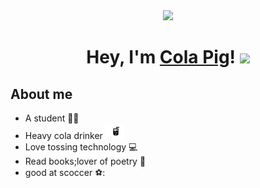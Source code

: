 <div id="header" align="center">
  <img src="https://media.giphy.com/media/du3J3cXyzhj75IOgvA/giphy.gif" width="200"/>
  
  <h1>
    Hey, I'm <a href="https://cpwiki.v6.army">Cola Pig</a>!
    <img src="https://media.giphy.com/media/hvRJCLFzcasrR4ia7z/giphy.gif" width="30px"/>
  </h1>
  </div>

## About me
  * A student 👨‍🎓
  * Heavy cola drinker <img src="./p-cola.gif" width="30px"/>
  * Love tossing technology 💻
  * Read books;lover of poetry 📖
  * good at scoccer ⚽:
